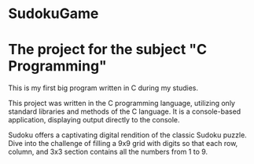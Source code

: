 # SudokuGame

# The project for the subject "C Programming"

This is my first big program written in C during my studies.

This project was written in the C programming language, utilizing only standard libraries and methods of the C language. It is a console-based application, displaying output directly to the console.

Sudoku offers a captivating digital rendition of the classic Sudoku puzzle. Dive into the challenge of filling a 9x9 grid with digits so that each row, column, and 3x3 section contains all the numbers from 1 to 9. 
